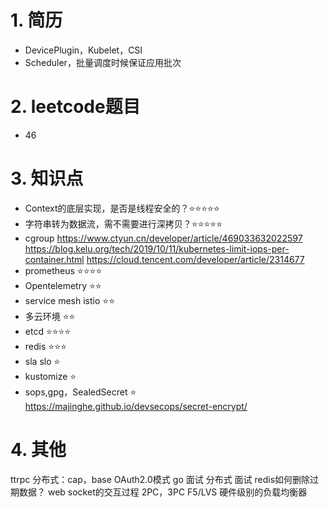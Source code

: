 
# 1. 简历

- DevicePlugin，Kubelet，CSI
- Scheduler，批量调度时候保证应用批次


# 2. leetcode题目

- 46

# 3. 知识点

- Context的底层实现，是否是线程安全的？⭐⭐⭐⭐⭐
- 字符串转为数据流，需不需要进行深拷贝？⭐⭐⭐⭐⭐
- cgroup
https://www.ctyun.cn/developer/article/469033632022597
https://blog.kelu.org/tech/2019/10/11/kubernetes-limit-iops-per-container.html
https://cloud.tencent.com/developer/article/2314677
- prometheus ⭐⭐⭐⭐
- Opentelemetry ⭐⭐
- service mesh istio ⭐⭐
- 多云环境 ⭐⭐
- etcd  ⭐⭐⭐⭐
- redis ⭐⭐⭐
- sla slo ⭐
- kustomize ⭐
- sops,gpg，SealedSecret ⭐
https://majinghe.github.io/devsecops/secret-encrypt/


# 4. 其他

ttrpc
分布式：cap，base
OAuth2.0模式
go 面试
分布式 面试
redis如何删除过期数据？
web socket的交互过程
2PC，3PC
F5/LVS 硬件级别的负载均衡器



